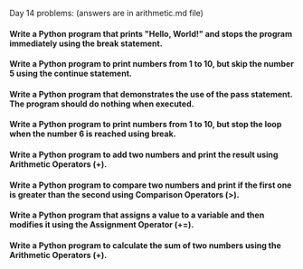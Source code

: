Day 14 problems: (answers are in arithmetic.md file)

#### Write a Python program that prints "Hello, World!" and stops the program immediately using the break statement.
#### Write a Python program to print numbers from 1 to 10, but skip the number 5 using the continue statement.
#### Write a Python program that demonstrates the use of the pass statement. The program should do nothing when executed.
#### Write a Python program to print numbers from 1 to 10, but stop the loop when the number 6 is reached using break.
#### Write a Python program to add two numbers and print the result using Arithmetic Operators (+).
#### Write a Python program to compare two numbers and print if the first one is greater than the second using Comparison Operators (>).
#### Write a Python program that assigns a value to a variable and then modifies it using the Assignment Operator (+=).
#### Write a Python program to calculate the sum of two numbers using the Arithmetic Operators (+).
